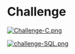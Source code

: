 # Challenge


[![Challenge-C.png](https://i.postimg.cc/B6bx0WSV/Challenge-C.png)](https://postimg.cc/47CK6Sh6)


[![challenge-SQL.png](https://i.postimg.cc/fW08tXsg/challenge-SQL.png)](https://postimg.cc/ThfVBKpr)
